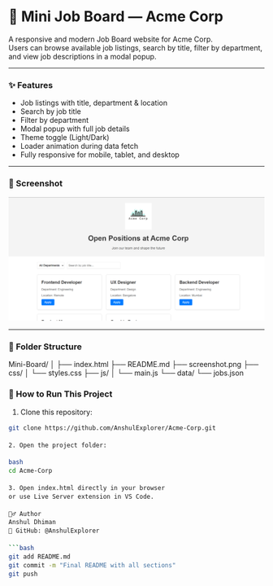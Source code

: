 # 🧳 Mini Job Board — Acme Corp

A responsive and modern Job Board website for Acme Corp.  
Users can browse available job listings, search by title, filter by department, and view job descriptions in a modal popup.

---

### ✨ Features

- Job listings with title, department & location  
- Search by job title  
- Filter by department  
- Modal popup with full job details  
- Theme toggle (Light/Dark)  
- Loader animation during data fetch  
- Fully responsive for mobile, tablet, and desktop  

---

### 📸 Screenshot

![Job Board Screenshot](screenshot.png)


---

### 📂 Folder Structure

Mini-Board/
│
├── index.html
├── README.md
├── screenshot.png
├── css/
│ └── styles.css
├── js/
│ └── main.js
└── data/
└── jobs.json


### 🚀 How to Run This Project

1. Clone this repository:

```bash
git clone https://github.com/AnshulExplorer/Acme-Corp.git

2. Open the project folder:

bash
cd Acme-Corp

3. Open index.html directly in your browser
or use Live Server extension in VS Code.

🙋‍♂️ Author
Anshul Dhiman
🔗 GitHub: @AnshulExplorer

```bash
git add README.md
git commit -m "Final README with all sections"
git push